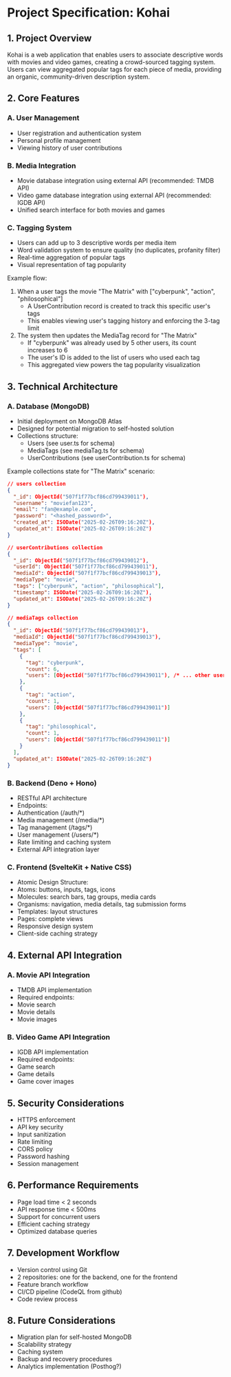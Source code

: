 # Project Specification: Kohai

## 1. Project Overview

Kohai is a web application that enables users to associate descriptive words
with movies and video games, creating a crowd-sourced tagging system. Users can
view aggregated popular tags for each piece of media, providing an organic,
community-driven description system.

## 2. Core Features

### A. User Management

- User registration and authentication system
- Personal profile management
- Viewing history of user contributions

### B. Media Integration

- Movie database integration using external API (recommended: TMDB API)
- Video game database integration using external API (recommended: IGDB API)
- Unified search interface for both movies and games

### C. Tagging System

- Users can add up to 3 descriptive words per media item
- Word validation system to ensure quality (no duplicates, profanity filter)
- Real-time aggregation of popular tags
- Visual representation of tag popularity

Example flow:

1. When a user tags the movie "The Matrix" with ["cyberpunk", "action",
   "philosophical"]
   - A UserContribution record is created to track this specific user's tags
   - This enables viewing user's tagging history and enforcing the 3-tag limit
2. The system then updates the MediaTag record for "The Matrix"
   - If "cyberpunk" was already used by 5 other users, its count increases to 6
   - The user's ID is added to the list of users who used each tag
   - This aggregated view powers the tag popularity visualization

## 3. Technical Architecture

### A. Database (MongoDB)

- Initial deployment on MongoDB Atlas
- Designed for potential migration to self-hosted solution
- Collections structure:
  - Users (see user.ts for schema)
  - MediaTags (see mediaTag.ts for schema)
  - UserContributions (see userContribution.ts for schema)

Example collections state for "The Matrix" scenario:

```json
// users collection
{
  "_id": ObjectId("507f1f77bcf86cd799439011"),
  "username": "moviefan123",
  "email": "fan@example.com",
  "password": "<hashed_password>",
  "created_at": ISODate("2025-02-26T09:16:20Z"),
  "updated_at": ISODate("2025-02-26T09:16:20Z")
}

// userContributions collection
{
  "_id": ObjectId("507f1f77bcf86cd799439012"),
  "userId": ObjectId("507f1f77bcf86cd799439011"),
  "mediaId": ObjectId("507f1f77bcf86cd799439013"),
  "mediaType": "movie",
  "tags": ["cyberpunk", "action", "philosophical"],
  "timestamp": ISODate("2025-02-26T09:16:20Z"),
  "updated_at": ISODate("2025-02-26T09:16:20Z")
}

// mediaTags collection
{
  "_id": ObjectId("507f1f77bcf86cd799439013"),
  "mediaId": ObjectId("507f1f77bcf86cd799439013"),
  "mediaType": "movie",
  "tags": [
    {
      "tag": "cyberpunk",
      "count": 6,
      "users": [ObjectId("507f1f77bcf86cd799439011"), /* ... other user IDs */]
    },
    {
      "tag": "action",
      "count": 1,
      "users": [ObjectId("507f1f77bcf86cd799439011")]
    },
    {
      "tag": "philosophical",
      "count": 1,
      "users": [ObjectId("507f1f77bcf86cd799439011")]
    }
  ],
  "updated_at": ISODate("2025-02-26T09:16:20Z")
}
```

### B. Backend (Deno + Hono)

- RESTful API architecture
- Endpoints:
- Authentication (/auth/*)
- Media management (/media/*)
- Tag management (/tags/*)
- User management (/users/*)
- Rate limiting and caching system
- External API integration layer

### C. Frontend (SvelteKit + Native CSS)

- Atomic Design Structure:
- Atoms: buttons, inputs, tags, icons
- Molecules: search bars, tag groups, media cards
- Organisms: navigation, media details, tag submission forms
- Templates: layout structures
- Pages: complete views
- Responsive design system
- Client-side caching strategy

## 4. External API Integration

### A. Movie API Integration

- TMDB API implementation
- Required endpoints:
- Movie search
- Movie details
- Movie images

### B. Video Game API Integration

- IGDB API implementation
- Required endpoints:
- Game search
- Game details
- Game cover images

## 5. Security Considerations

- HTTPS enforcement
- API key security
- Input sanitization
- Rate limiting
- CORS policy
- Password hashing
- Session management

## 6. Performance Requirements

- Page load time < 2 seconds
- API response time < 500ms
- Support for concurrent users
- Efficient caching strategy
- Optimized database queries

## 7. Development Workflow

- Version control using Git
- 2 repositories: one for the backend, one for the frontend
- Feature branch workflow
- CI/CD pipeline (CodeQL from github)
- Code review process

## 8. Future Considerations

- Migration plan for self-hosted MongoDB
- Scalability strategy
- Caching system
- Backup and recovery procedures
- Analytics implementation (Posthog?)
